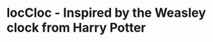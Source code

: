 locCloc - Inspired by the Weasley clock from Harry Potter
=========================================================
